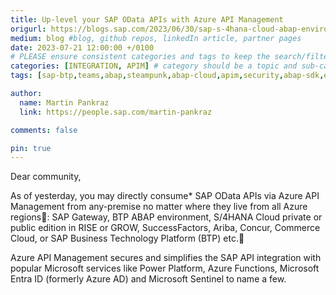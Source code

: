 ```yaml
---
title: Up-level your SAP OData APIs with Azure API Management
origurl: https://blogs.sap.com/2023/06/30/sap-s-4hana-cloud-abap-environment-integration-journey-with-microsoft-part-1/
medium: blog #blog, github repos, linkedIn article, partner pages
date: 2023-07-21 12:00:00 +/0100
# PLEASE ensure consistent categories and tags to keep the search/filtering meaningful!
categories: [INTEGRATION, APIM] # category should be a topic and sub-category primary product
tags: [sap-btp,teams,abap,steampunk,abap-cloud,apim,security,abap-sdk,embedded-steampunk,odata,graphql]     # TAG names should always be lowercase

author:
  name: Martin Pankraz
  link: https://people.sap.com/martin-pankraz

comments: false

pin: true
---
```

Dear community,

As of yesterday, you may directly consume* SAP OData APIs via Azure API Management from any-premise no matter where they live from all Azure regions🎉: SAP Gateway, BTP ABAP environment, S/4HANA Cloud private or public edition in RISE or GROW, SuccessFactors, Ariba, Concur, Commerce Cloud, or SAP Business Technology Platform (BTP) etc.🤩

Azure API Management secures and simplifies the SAP API integration with popular Microsoft services like Power Platform, Azure Functions, Microsoft Entra ID (formerly Azure AD) and Microsoft Sentinel to name a few.
